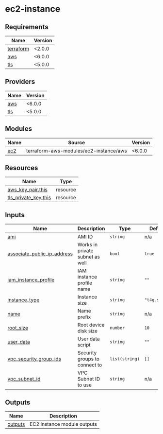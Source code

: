 # ec2-instance

<!-- BEGIN_TF_DOCS -->
## Requirements

| Name | Version |
|------|---------|
| <a name="requirement_terraform"></a> [terraform](#requirement\_terraform) | <2.0.0 |
| <a name="requirement_aws"></a> [aws](#requirement\_aws) | <6.0.0 |
| <a name="requirement_tls"></a> [tls](#requirement\_tls) | <5.0.0 |

## Providers

| Name | Version |
|------|---------|
| <a name="provider_aws"></a> [aws](#provider\_aws) | <6.0.0 |
| <a name="provider_tls"></a> [tls](#provider\_tls) | <5.0.0 |

## Modules

| Name | Source | Version |
|------|--------|---------|
| <a name="module_ec2"></a> [ec2](#module\_ec2) | terraform-aws-modules/ec2-instance/aws | <6.0.0 |

## Resources

| Name | Type |
|------|------|
| [aws_key_pair.this](https://registry.terraform.io/providers/hashicorp/aws/latest/docs/resources/key_pair) | resource |
| [tls_private_key.this](https://registry.terraform.io/providers/hashicorp/tls/latest/docs/resources/private_key) | resource |

## Inputs

| Name | Description | Type | Default | Required |
|------|-------------|------|---------|:--------:|
| <a name="input_ami"></a> [ami](#input\_ami) | AMI ID | `string` | n/a | yes |
| <a name="input_associate_public_ip_address"></a> [associate\_public\_ip\_address](#input\_associate\_public\_ip\_address) | Works in private subnet as well | `bool` | `true` | no |
| <a name="input_iam_instance_profile"></a> [iam\_instance\_profile](#input\_iam\_instance\_profile) | IAM instance profile name | `string` | `""` | no |
| <a name="input_instance_type"></a> [instance\_type](#input\_instance\_type) | Instance size | `string` | `"t4g.small"` | no |
| <a name="input_name"></a> [name](#input\_name) | Name prefix | `string` | n/a | yes |
| <a name="input_root_size"></a> [root\_size](#input\_root\_size) | Root device disk size | `number` | `10` | no |
| <a name="input_user_data"></a> [user\_data](#input\_user\_data) | User data script | `string` | `""` | no |
| <a name="input_vpc_security_group_ids"></a> [vpc\_security\_group\_ids](#input\_vpc\_security\_group\_ids) | Security groups to connect to | `list(string)` | `[]` | no |
| <a name="input_vpc_subnet_id"></a> [vpc\_subnet\_id](#input\_vpc\_subnet\_id) | VPC Subnet ID to use | `string` | n/a | yes |

## Outputs

| Name | Description |
|------|-------------|
| <a name="output_outputs"></a> [outputs](#output\_outputs) | EC2 instance module outputs |
<!-- END_TF_DOCS -->

